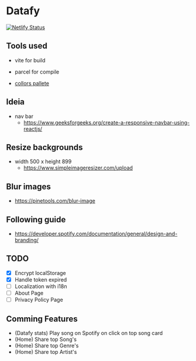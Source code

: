 # Datafy 

[![Netlify Status](https://api.netlify.com/api/v1/badges/12c5ea01-db50-43ad-a163-226720495f16/deploy-status)](https://app.netlify.com/sites/datafy-stats/deploys)

## Tools used

- vite for build

- parcel for compile

- [collors pallete](https://paletadecolores.online/pt/colors/b0f2c2/)


## Ideia
 - nav bar
    - https://www.geeksforgeeks.org/create-a-responsive-navbar-using-reactjs/

## Resize backgrounds 
- width 500 x height 899
  - https://www.simpleimageresizer.com/upload

## Blur images

- https://pinetools.com/blur-image


## Following guide
- https://developer.spotify.com/documentation/general/design-and-branding/


## TODO

- [x] Encrypt localStorage
- [x] Handle token expired
- [ ] Localization with i18n
- [ ] About Page
- [ ] Privacy Policy Page

## Comming Features

- (Datafy stats) Play song on Spotify on click on top song card
- (Home) Share top Song's
- (Home) Share top Genre's
- (Home) Share top Artist's